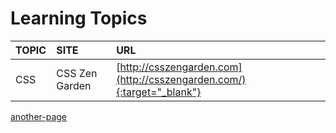 # Learning Topics

|TOPIC|SITE          |URL
|:----|:-------------|:--------------------------------------------------------------------|
|CSS  |CSS Zen Garden|[http://csszengarden.com](http://csszengarden.com/){:target="_blank"} 


[another-page](another-page)



    

